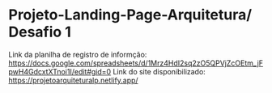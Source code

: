 # Projeto-Landing-Page-Arquitetura/ Desafio 1
Link da planilha de registro de informção: https://docs.google.com/spreadsheets/d/1Mrz4HdI2sq2zO5QPVjZcOEtm_jFpwH4GdcxtXTnoi1I/edit#gid=0
Link do site disponibilizado: https://projetoarquiteturalp.netlify.app/
